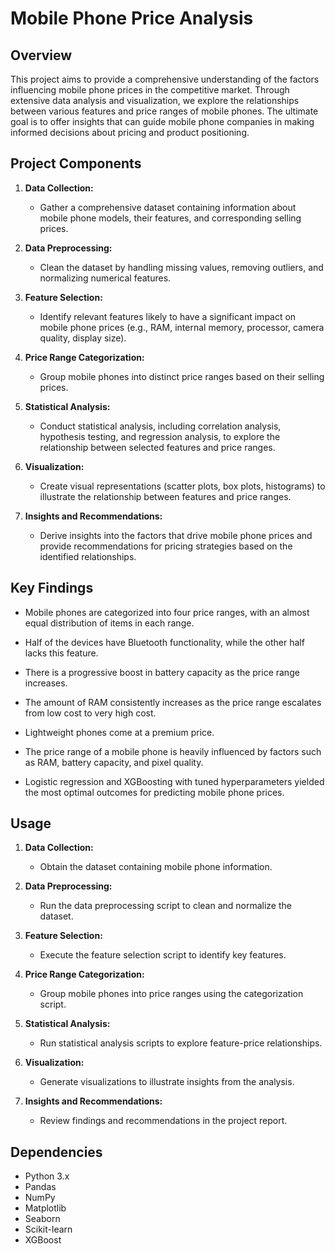 # Mobile Phone Price Analysis

## Overview

This project aims to provide a comprehensive understanding of the factors influencing mobile phone prices in the competitive market. Through extensive data analysis and visualization, we explore the relationships between various features and price ranges of mobile phones. The ultimate goal is to offer insights that can guide mobile phone companies in making informed decisions about pricing and product positioning.

## Project Components

1. **Data Collection:**
   - Gather a comprehensive dataset containing information about mobile phone models, their features, and corresponding selling prices.

2. **Data Preprocessing:**
   - Clean the dataset by handling missing values, removing outliers, and normalizing numerical features.

3. **Feature Selection:**
   - Identify relevant features likely to have a significant impact on mobile phone prices (e.g., RAM, internal memory, processor, camera quality, display size).

4. **Price Range Categorization:**
   - Group mobile phones into distinct price ranges based on their selling prices.

5. **Statistical Analysis:**
   - Conduct statistical analysis, including correlation analysis, hypothesis testing, and regression analysis, to explore the relationship between selected features and price ranges.

6. **Visualization:**
   - Create visual representations (scatter plots, box plots, histograms) to illustrate the relationship between features and price ranges.

7. **Insights and Recommendations:**
   - Derive insights into the factors that drive mobile phone prices and provide recommendations for pricing strategies based on the identified relationships.

## Key Findings

- Mobile phones are categorized into four price ranges, with an almost equal distribution of items in each range.
  
- Half of the devices have Bluetooth functionality, while the other half lacks this feature.

- There is a progressive boost in battery capacity as the price range increases.

- The amount of RAM consistently increases as the price range escalates from low cost to very high cost.

- Lightweight phones come at a premium price.

- The price range of a mobile phone is heavily influenced by factors such as RAM, battery capacity, and pixel quality.

- Logistic regression and XGBoosting with tuned hyperparameters yielded the most optimal outcomes for predicting mobile phone prices.

## Usage

1. **Data Collection:**
   - Obtain the dataset containing mobile phone information.

2. **Data Preprocessing:**
   - Run the data preprocessing script to clean and normalize the dataset.

3. **Feature Selection:**
   - Execute the feature selection script to identify key features.

4. **Price Range Categorization:**
   - Group mobile phones into price ranges using the categorization script.

5. **Statistical Analysis:**
   - Run statistical analysis scripts to explore feature-price relationships.

6. **Visualization:**
   - Generate visualizations to illustrate insights from the analysis.

7. **Insights and Recommendations:**
   - Review findings and recommendations in the project report.

## Dependencies

- Python 3.x
- Pandas
- NumPy
- Matplotlib
- Seaborn
- Scikit-learn
- XGBoost

